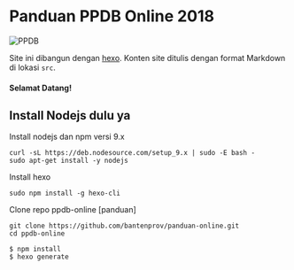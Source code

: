 # Panduan PPDB Online 2018

![PPDB](src/images/logo-readme.png)

Site ini dibangun dengan [hexo](http://hexo.io/). Konten site ditulis dengan format Markdown di lokasi `src`. 

#### Selamat Datang!

## Install Nodejs dulu ya

Install nodejs dan npm versi 9.x
```
curl -sL https://deb.nodesource.com/setup_9.x | sudo -E bash -
sudo apt-get install -y nodejs
```
Install hexo
```
sudo npm install -g hexo-cli
```
Clone repo ppdb-online [panduan]
```
git clone https://github.com/bantenprov/panduan-online.git
cd ppdb-online
```
```
$ npm install
$ hexo generate
```
